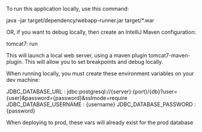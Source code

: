 To run this application locally, use this command:

java -jar target/dependency/webapp-runner.jar target/*.war

OR, if you want to debug locally, then create an IntelliJ Maven configuration:

tomcat7: run

This will launch a local web server, using a maven plugin tomcat7-maven-plugin.
This will allow you to set breakpoints and debug locally.

When running locally, you must create these environment variables on your dev machine:

JDBC_DATABASE_URL : jdbc:postgresql://{server}:{port}/{db}?user={user}&password={password}&sslmode=require
JDBC_DATABASE_USERNAME : {username}
JDBC_DATABASE_PASSWORD : {password}

When deploying to prod, these vars will already exist for the prod database


